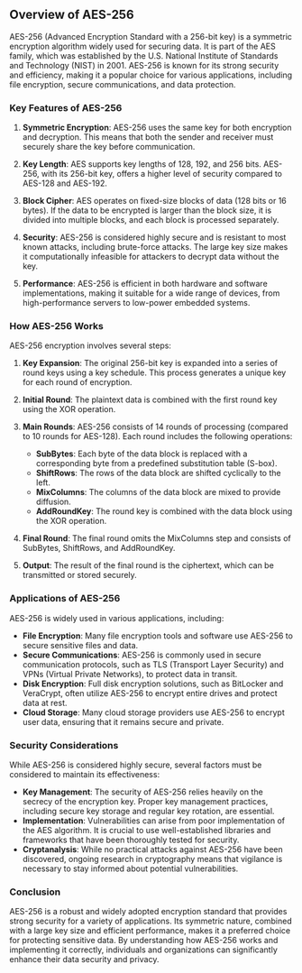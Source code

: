 ## Overview of AES-256

AES-256 (Advanced Encryption Standard with a 256-bit key) is a symmetric encryption algorithm widely used for securing data. It is part of the AES family, which was established by the U.S. National Institute of Standards and Technology (NIST) in 2001. AES-256 is known for its strong security and efficiency, making it a popular choice for various applications, including file encryption, secure communications, and data protection.

### Key Features of AES-256

1. **Symmetric Encryption**: AES-256 uses the same key for both encryption and decryption. This means that both the sender and receiver must securely share the key before communication.

2. **Key Length**: AES supports key lengths of 128, 192, and 256 bits. AES-256, with its 256-bit key, offers a higher level of security compared to AES-128 and AES-192.

3. **Block Cipher**: AES operates on fixed-size blocks of data (128 bits or 16 bytes). If the data to be encrypted is larger than the block size, it is divided into multiple blocks, and each block is processed separately.

4. **Security**: AES-256 is considered highly secure and is resistant to most known attacks, including brute-force attacks. The large key size makes it computationally infeasible for attackers to decrypt data without the key.

5. **Performance**: AES-256 is efficient in both hardware and software implementations, making it suitable for a wide range of devices, from high-performance servers to low-power embedded systems.

### How AES-256 Works

AES-256 encryption involves several steps:

1. **Key Expansion**: The original 256-bit key is expanded into a series of round keys using a key schedule. This process generates a unique key for each round of encryption.

2. **Initial Round**: The plaintext data is combined with the first round key using the XOR operation.

3. **Main Rounds**: AES-256 consists of 14 rounds of processing (compared to 10 rounds for AES-128). Each round includes the following operations:
   - **SubBytes**: Each byte of the data block is replaced with a corresponding byte from a predefined substitution table (S-box).
   - **ShiftRows**: The rows of the data block are shifted cyclically to the left.
   - **MixColumns**: The columns of the data block are mixed to provide diffusion.
   - **AddRoundKey**: The round key is combined with the data block using the XOR operation.

4. **Final Round**: The final round omits the MixColumns step and consists of SubBytes, ShiftRows, and AddRoundKey.

5. **Output**: The result of the final round is the ciphertext, which can be transmitted or stored securely.

### Applications of AES-256

AES-256 is widely used in various applications, including:

- **File Encryption**: Many file encryption tools and software use AES-256 to secure sensitive files and data.
- **Secure Communications**: AES-256 is commonly used in secure communication protocols, such as TLS (Transport Layer Security) and VPNs (Virtual Private Networks), to protect data in transit.
- **Disk Encryption**: Full disk encryption solutions, such as BitLocker and VeraCrypt, often utilize AES-256 to encrypt entire drives and protect data at rest.
- **Cloud Storage**: Many cloud storage providers use AES-256 to encrypt user data, ensuring that it remains secure and private.

### Security Considerations

While AES-256 is considered highly secure, several factors must be considered to maintain its effectiveness:

- **Key Management**: The security of AES-256 relies heavily on the secrecy of the encryption key. Proper key management practices, including secure key storage and regular key rotation, are essential.
- **Implementation**: Vulnerabilities can arise from poor implementation of the AES algorithm. It is crucial to use well-established libraries and frameworks that have been thoroughly tested for security.
- **Cryptanalysis**: While no practical attacks against AES-256 have been discovered, ongoing research in cryptography means that vigilance is necessary to stay informed about potential vulnerabilities.

### Conclusion

AES-256 is a robust and widely adopted encryption standard that provides strong security for a variety of applications. Its symmetric nature, combined with a large key size and efficient performance, makes it a preferred choice for protecting sensitive data. By understanding how AES-256 works and implementing it correctly, individuals and organizations can significantly enhance their data security and privacy.
